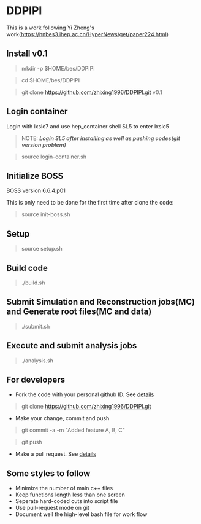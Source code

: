 # DDPIPI

This is a work following Yi Zheng's work(https://hnbes3.ihep.ac.cn/HyperNews/get/paper224.html)

## Install v0.1

> mkdir -p $HOME/bes/DDPIPI

> cd $HOME/bes/DDPIPI

> git clone https://github.com/zhixing1996/DDPIPI.git v0.1

## Login container

Login with lxslc7 and use hep_container shell SL5 to enter lxslc5

> NOTE: *****Login SL5 after installing as well as pushing codes(git version problem)*****

> source login-container.sh

## Initialize BOSS

BOSS version 6.6.4.p01

This is only need to be done for the first time after clone the code:

> source init-boss.sh

## Setup

> source setup.sh

## Build code

> ./build.sh

## Submit Simulation and Reconstruction jobs(MC) and Generate root files(MC and data)

> ./submit.sh

## Execute and submit analysis jobs

> ./analysis.sh

## For developers 
 
- Fork the code with your personal github ID. See [details](https://help.github.com/articles/fork-a-repo/)
 
> git clone https://github.com/zhixing1996/DDPIPI.git
 
- Make your change, commit and push
 
> git commit -a -m "Added feature A, B, C"
 
> git push
 
- Make a pull request. See [details](https://help.github.com/articles/using-pull-requests/)
 
## Some styles to follow 
- Minimize the number of main c++ files
- Keep functions length less than one screen
- Seperate hard-coded cuts into script file                                                                                                                                                              
- Use pull-request mode on git 
- Document well the high-level bash file for work flow 
